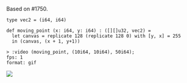 Based on #1750.

```futhark
type vec2 = (i64, i64)

def moving_point (x: i64, y: i64) : ([][]u32, vec2) =
  let canvas = replicate 128 (replicate 128 0) with [y, x] = 255
  in (canvas, (x + 1, y+1))
```

```
> :video (moving_point, (10i64, 10i64), 50i64);
fps: 1
format: gif
```

![](opaque_tuple-img/da140d8304219232f384b6a2d5ea4be9-video.gif)

